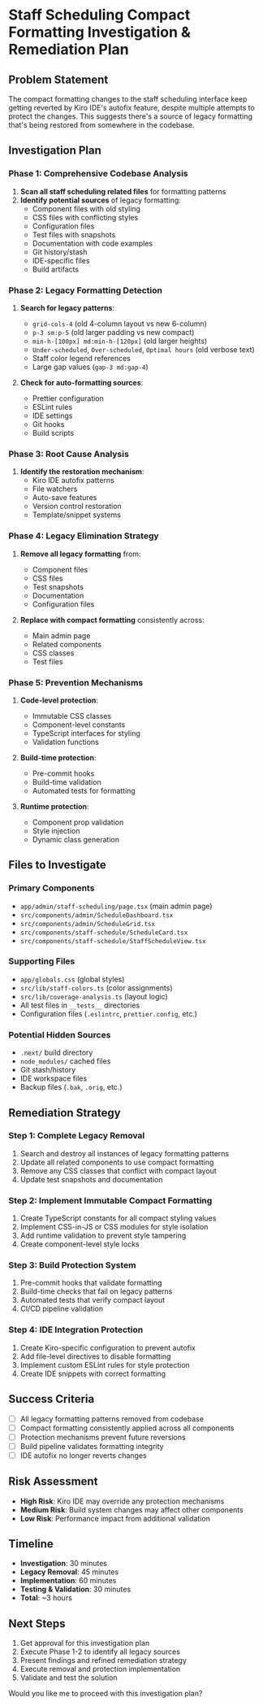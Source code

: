 # Staff Scheduling Compact Formatting Investigation & Remediation Plan

## Problem Statement
The compact formatting changes to the staff scheduling interface keep getting reverted by Kiro IDE's autofix feature, despite multiple attempts to protect the changes. This suggests there's a source of legacy formatting that's being restored from somewhere in the codebase.

## Investigation Plan

### Phase 1: Comprehensive Codebase Analysis
1. **Scan all staff scheduling related files** for formatting patterns
2. **Identify potential sources** of legacy formatting:
   - Component files with old styling
   - CSS files with conflicting styles
   - Configuration files
   - Test files with snapshots
   - Documentation with code examples
   - Git history/stash
   - IDE-specific files
   - Build artifacts

### Phase 2: Legacy Formatting Detection
1. **Search for legacy patterns**:
   - `grid-cols-4` (old 4-column layout vs new 6-column)
   - `p-3 sm:p-5` (old larger padding vs new compact)
   - `min-h-[100px] md:min-h-[120px]` (old larger heights)
   - `Under-scheduled`, `Over-scheduled`, `Optimal hours` (old verbose text)
   - Staff color legend references
   - Large gap values (`gap-3 md:gap-4`)

2. **Check for auto-formatting sources**:
   - Prettier configuration
   - ESLint rules
   - IDE settings
   - Git hooks
   - Build scripts

### Phase 3: Root Cause Analysis
1. **Identify the restoration mechanism**:
   - Kiro IDE autofix patterns
   - File watchers
   - Auto-save features
   - Version control restoration
   - Template/snippet systems

### Phase 4: Legacy Elimination Strategy
1. **Remove all legacy formatting** from:
   - Component files
   - CSS files
   - Test snapshots
   - Documentation
   - Configuration files

2. **Replace with compact formatting** consistently across:
   - Main admin page
   - Related components
   - CSS classes
   - Test files

### Phase 5: Prevention Mechanisms
1. **Code-level protection**:
   - Immutable CSS classes
   - Component-level constants
   - TypeScript interfaces for styling
   - Validation functions

2. **Build-time protection**:
   - Pre-commit hooks
   - Build-time validation
   - Automated tests for formatting

3. **Runtime protection**:
   - Component prop validation
   - Style injection
   - Dynamic class generation

## Files to Investigate

### Primary Components
- `app/admin/staff-scheduling/page.tsx` (main admin page)
- `src/components/admin/ScheduleDashboard.tsx`
- `src/components/admin/ScheduleGrid.tsx`
- `src/components/staff-schedule/ScheduleCard.tsx`
- `src/components/staff-schedule/StaffScheduleView.tsx`

### Supporting Files
- `app/globals.css` (global styles)
- `src/lib/staff-colors.ts` (color assignments)
- `src/lib/coverage-analysis.ts` (layout logic)
- All test files in `__tests__` directories
- Configuration files (`.eslintrc`, `prettier.config`, etc.)

### Potential Hidden Sources
- `.next/` build directory
- `node_modules/` cached files
- Git stash/history
- IDE workspace files
- Backup files (`.bak`, `.orig`, etc.)

## Remediation Strategy

### Step 1: Complete Legacy Removal
1. Search and destroy all instances of legacy formatting patterns
2. Update all related components to use compact formatting
3. Remove any CSS classes that conflict with compact layout
4. Update test snapshots and documentation

### Step 2: Implement Immutable Compact Formatting
1. Create TypeScript constants for all compact styling values
2. Implement CSS-in-JS or CSS modules for style isolation
3. Add runtime validation to prevent style tampering
4. Create component-level style locks

### Step 3: Build Protection System
1. Pre-commit hooks that validate formatting
2. Build-time checks that fail on legacy patterns
3. Automated tests that verify compact layout
4. CI/CD pipeline validation

### Step 4: IDE Integration Protection
1. Create Kiro-specific configuration to prevent autofix
2. Add file-level directives to disable formatting
3. Implement custom ESLint rules for style protection
4. Create IDE snippets with correct formatting

## Success Criteria
- [ ] All legacy formatting patterns removed from codebase
- [ ] Compact formatting consistently applied across all components
- [ ] Protection mechanisms prevent future reversions
- [ ] Build pipeline validates formatting integrity
- [ ] IDE autofix no longer reverts changes

## Risk Assessment
- **High Risk**: Kiro IDE may override any protection mechanisms
- **Medium Risk**: Build system changes may affect other components
- **Low Risk**: Performance impact from additional validation

## Timeline
- **Investigation**: 30 minutes
- **Legacy Removal**: 45 minutes  
- **Implementation**: 60 minutes
- **Testing & Validation**: 30 minutes
- **Total**: ~3 hours

## Next Steps
1. Get approval for this investigation plan
2. Execute Phase 1-2 to identify all legacy sources
3. Present findings and refined remediation strategy
4. Execute removal and protection implementation
5. Validate and test the solution

Would you like me to proceed with this investigation plan?